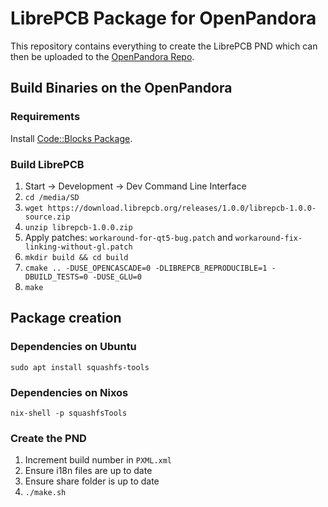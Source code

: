 # LibrePCB Package for OpenPandora

This repository contains everything to create the LibrePCB PND which can then be uploaded to the
[OpenPandora Repo](https://repo.openpandora.org/?page=detail&app=librepcb).

## Build Binaries on the OpenPandora

### Requirements

Install [Code::Blocks Package](http://repo.openpandora.org/?page=detail&app=codeblocks6022).

### Build LibrePCB

1. Start -> Development -> Dev Command Line Interface
2. `cd /media/SD`
3. `wget https://download.librepcb.org/releases/1.0.0/librepcb-1.0.0-source.zip`
4. `unzip librepcb-1.0.0.zip`
5. Apply patches: `workaround-for-qt5-bug.patch` and `workaround-fix-linking-without-gl.patch`
6. `mkdir build && cd build`
7. `cmake .. -DUSE_OPENCASCADE=0 -DLIBREPCB_REPRODUCIBLE=1 -DBUILD_TESTS=0 -DUSE_GLU=0`
8. `make`


## Package creation

### Dependencies on Ubuntu

```
sudo apt install squashfs-tools
```

### Dependencies on Nixos

```
nix-shell -p squashfsTools
```

### Create the PND

1. Increment build number in `PXML.xml`
2. Ensure i18n files are up to date
3. Ensure share folder is up to date
4. `./make.sh`


